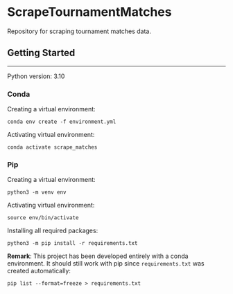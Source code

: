 # ScrapeTournamentMatches
Repository for scraping tournament matches data.

## **Getting Started**
---

Python version: 3.10

### **Conda**

Creating a virtual environment:

```
conda env create -f environment.yml
```

Activating virtual environment:
```
conda activate scrape_matches
```

### **Pip**

Creating a virtual environment:

```
python3 -m venv env
```

Activating virtual environment:

```
source env/bin/activate
```

Installing all required packages:

```
python3 -m pip install -r requirements.txt
```

**Remark**: This project has been developed entirely with a conda environment. It should still work with pip since `requirements.txt` was created automatically:

```
pip list --format=freeze > requirements.txt
```

<br>
